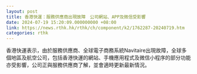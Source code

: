 ```yaml
---
layout: post
title: 香港快運：服務供應商出現故障　公司網站、APP及微信受影響
date: 2024-07-19 15:20:09.000000000 +08:00
link: https://news.rthk.hk/rthk/ch/component/k2/1762287-20240719.htm
categories: rthk
---
```


香港快運表示，由於服務供應商、全球電子商務系統Navitaire出現故障，全球多個地區及航空公司，包括香港快運的網站、手機應用程式及微信小程序的部分功能亦受影響，公司正與服務供應商了解，並會適時更新最新情況。
